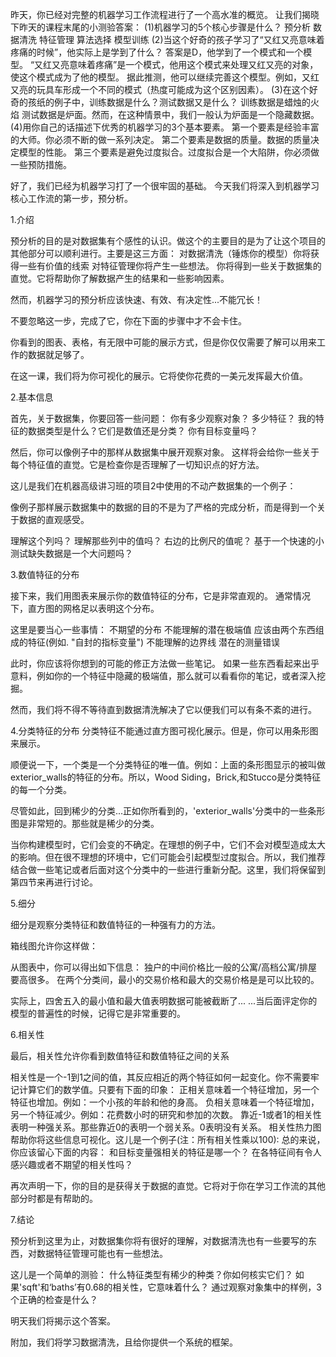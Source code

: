 
昨天，你已经对完整的机器学习工作流程进行了一个高水准的概览。
让我们揭晓下昨天的课程末尾的小测验答案：
(1)机器学习的5个核心步骤是什么？
  预分析
  数据清洗
  特征管理
  算法选择
  模型训练
(2)当这个好奇的孩子学习了“又红又亮意味着疼痛的时候”，他实际上是学到了什么？
  答案是D，他学到了一个模式和一个模型。
  “又红又亮意味着疼痛”是一个模式，他用这个模式来处理又红又亮的对象，使这个模式成为了他的模型。
  据此推测，他可以继续完善这个模型。例如，又红又亮的玩具车形成一个不同的模式（热度可能成为这个区别因素）。
(3)在这个好奇的孩纸的例子中，训练数据是什么？测试数据又是什么？
  训练数据是蜡烛的火焰
  测试数据是炉面。然而，在这种情景中，我们一般认为炉面是一个隐藏数据。
(4)用你自己的话描述下优秀的机器学习的3个基本要素。
  第一个要素是经验丰富的大师。你必须不断的做一系列决定。
  第二个要素是数据的质量。数据的质量决定模型的性能。
  第三个要素是避免过度拟合。过度拟合是一个大陷阱，你必须做一些预防措施。


好了，我们已经为机器学习打了一个很牢固的基础。
今天我们将深入到机器学习核心工作流的第一步，预分析。

1.介绍

预分析的目的是对数据集有个感性的认识。做这个的主要目的是为了让这个项目的其他部分可以顺利进行。主要是这三方面：
对数据清洗（锤炼你的模型）你将获得一些有价值的线索
对特征管理你将产生一些想法。
你将得到一些关于数据集的直觉。它将帮助你了解数据产生的结果和一些影响因素。

然而，机器学习的预分析应该快速、有效、有决定性...不能冗长！

不要忽略这一步，完成了它，你在下面的步骤中才不会卡住。

你看到的图表、表格，有无限中可能的展示方式，但是你仅仅需要了解可以用来工作的数据就足够了。

在这一课，我们将为你可视化的展示。它将使你花费的一美元发挥最大价值。

2.基本信息

首先，关于数据集，你要回答一些问题：
  你有多少观察对象？
  多少特征？
  我的特征的数据类型是什么？它们是数值还是分类？
  你有目标变量吗？

然后，你可以像例子中的那样从数据集中展开观察对象。
这样将会给你一些关于每个特征值的直觉。它是检查你是否理解了一切知识点的好方法。

这儿是我们在机器高级讲习班的项目2中使用的不动产数据集的一个例子：

像例子那样展示数据集中的数据的目的不是为了严格的完成分析，而是得到一个关于数据的直观感受。

理解这个列吗？
理解那些列中的值吗？
右边的比例尺的值呢？
基于一个快速的小测试缺失数据是一个大问题吗？

3.数值特征的分布

接下来，我们用图表来展示你的数值特征的分布，它是非常直观的。
通常情况下，直方图的网格足以表明这个分布。

这里是要当心一些事情：
  不期望的分布
  不能理解的潜在极端值
  应该由两个东西组成的特征(例如. "自封的指标变量")
  不能理解的边界线
  潜在的测量错误

此时，你应该将你想到的可能的修正方法做一些笔记。
如果一些东西看起来出乎意料，例如你的一个特征中隐藏的极端值，那么就可以看看你的笔记，或者深入挖掘。

然而，我们将不得不等待直到数据清洗解决了它以便我们可以有条不紊的进行。

4.分类特征的分布
分类特征不能通过直方图可视化展示。但是，你可以用条形图来展示。

顺便说一下，一个类是一个分类特征的唯一值。例如：上面的条形图显示的被叫做exterior_walls的特征的分布。所以，Wood Siding，Brick,和Stucco是分类特征的每一个分类。

尽管如此，回到稀少的分类...正如你所看到的，'exterior_walls'分类中的一些条形图是非常短的。那些就是稀少的分类。

当你构建模型时，它们会变的不确定。在理想的例子中，它们不会对模型造成太大的影响。但在很不理想的环境中，它们可能会引起模型过度拟合。所以，我们推荐结合做一些笔记或者后面对这个分类中的一些进行重新分配。这里，我们将保留到第四节来再进行讨论。

 5.细分

 细分是观察分类特征和数值特征的一种强有力的方法。

 箱线图允许你这样做：

 从图表中，你可以得出如下信息：
 独户的中间价格比一般的公寓/高档公寓/排屋要高很多。
 在两个分类间，最小的交易价格和最大的交易价格是是可以比较的。

 实际上，四舍五入的最小值和最大值表明数据可能被截断了...
 ...当后面评定你的模型的普遍性的时候，记得它是非常重要的。

 6.相关性

最后，相关性允许你看到数值特征和数值特征之间的关系

相关性是一个-1到1之间的值，其反应相近的两个特征如何一起变化。你不需要牢记计算它们的数学值。只要有下面的印象：
正相关意味着一个特征增加，另一个特征也增加。例如：一个小孩的年龄和他的身高。
负相关意味着一个特征增加，另一个特征减少。例如：花费数小时的研究和参加的次数。
靠近-1或者1的相关性表明一种强关系。那些靠近0的表明一个弱关系。0表明没有关系。
相关性热力图帮助你将这些信息可视化。这儿是一个例子(注：所有相关性乘以100):
总的来说，你应该留心下面的内容：
和目标变量强相关的特征是哪一个？
在各特征间有令人感兴趣或者不期望的相关性吗？

再次声明一下，你的目的是获得关于数据的直觉。它将对于你在学习工作流的其他部分时都是有帮助的。

7.结论

预分析到这里为止，对数据集你将有很好的理解，对数据清洗也有一些要写的东西，对数据特征管理可能也有一些想法。

这儿是一个简单的测验：
  什么特征类型有稀少的种类？你如何核实它们？
  如果'sqft'和‘baths’有0.68的相关性，它意味着什么？
  通过观察对象集中的样例，3个正确的检查是什么？

明天我们将揭示这个答案。

附加，我们将学习数据清洗，且给你提供一个系统的框架。
